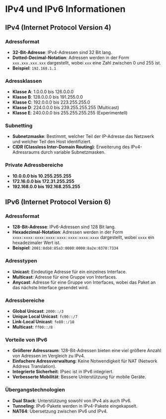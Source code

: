 # IPv4 und IPv6 Informationen

## IPv4 (Internet Protocol Version 4)

### Adressformat
- **32-Bit-Adresse**: IPv4-Adressen sind 32 Bit lang.
- **Dotted-Decimal-Notation**: Adressen werden in der Form `xxx.xxx.xxx.xxx` dargestellt, wobei `xxx` eine Zahl zwischen 0 und 255 ist.
- **Beispiel**: `192.168.1.1`

### Adressklassen
- **Klasse A**: 1.0.0.0 bis 126.0.0.0
- **Klasse B**: 128.0.0.0 bis 191.255.0.0
- **Klasse C**: 192.0.0.0 bis 223.255.255.0
- **Klasse D**: 224.0.0.0 bis 239.255.255.255 (Multicast)
- **Klasse E**: 240.0.0.0 bis 255.255.255.255 (Experimentell)

### Subnetting
- **Subnetzmaske**: Bestimmt, welcher Teil der IP-Adresse das Netzwerk und welcher Teil den Host identifiziert.
- **CIDR (Classless Inter-Domain Routing)**: Erweiterung des IPv4-Adressraums durch variable Subnetzmasken.

### Private Adressbereiche
- **10.0.0.0 bis 10.255.255.255**
- **172.16.0.0 bis 172.31.255.255**
- **192.168.0.0 bis 192.168.255.255**

## IPv6 (Internet Protocol Version 6)

### Adressformat
- **128-Bit-Adresse**: IPv6-Adressen sind 128 Bit lang.
- **Hexadezimal-Notation**: Adressen werden in der Form `xxxx:xxxx:xxxx:xxxx:xxxx:xxxx:xxxx:xxxx` dargestellt, wobei `xxxx` ein hexadezimaler Wert ist.
- **Beispiel**: `2001:0db8:85a3:0000:0000:8a2e:0370:7334`

### Adresstypen
- **Unicast**: Eindeutige Adresse für ein einzelnes Interface.
- **Multicast**: Adresse für eine Gruppe von Interfaces.
- **Anycast**: Adresse für eine Gruppe von Interfaces, wobei das Paket an das nächste Interface gesendet wird.

### Adressbereiche
- **Global Unicast**: `2000::/3`
- **Unique Local Unicast**: `fc00::/7`
- **Link-Local Unicast**: `fe80::/10`
- **Multicast**: `ff00::/8`

### Vorteile von IPv6
- **Größerer Adressraum**: 128-Bit-Adressen bieten eine viel größere Anzahl von Adressen im Vergleich zu IPv4.
- **Einfachere Adressverwaltung**: Keine Notwendigkeit für NAT (Network Address Translation).
- **Integrierte Sicherheit**: IPsec ist in IPv6 integriert.
- **Verbesserte Mobilität**: Bessere Unterstützung für mobile Geräte.

### Übergangstechnologien
- **Dual Stack**: Unterstützung sowohl von IPv4 als auch IPv6.
- **Tunneling**: IPv6-Pakete werden in IPv4-Pakete eingekapselt.
- **NAT64**: Übersetzung zwischen IPv6 und IPv4.

